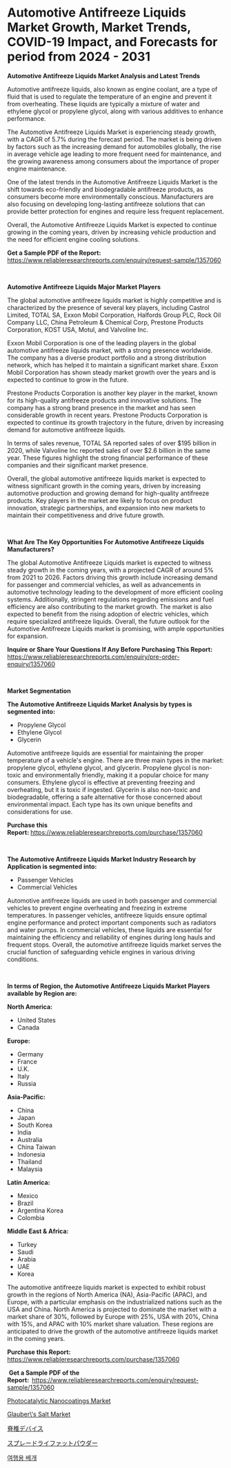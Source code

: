 <p><h1>Automotive Antifreeze Liquids Market Growth, Market Trends, COVID-19 Impact, and Forecasts for period from 2024 - 2031</h1></p><p><strong>Automotive Antifreeze Liquids Market Analysis and Latest Trends</strong></p>
<p><p>Automotive antifreeze liquids, also known as engine coolant, are a type of fluid that is used to regulate the temperature of an engine and prevent it from overheating. These liquids are typically a mixture of water and ethylene glycol or propylene glycol, along with various additives to enhance performance.</p><p>The Automotive Antifreeze Liquids Market is experiencing steady growth, with a CAGR of 5.7% during the forecast period. The market is being driven by factors such as the increasing demand for automobiles globally, the rise in average vehicle age leading to more frequent need for maintenance, and the growing awareness among consumers about the importance of proper engine maintenance.</p><p>One of the latest trends in the Automotive Antifreeze Liquids Market is the shift towards eco-friendly and biodegradable antifreeze products, as consumers become more environmentally conscious. Manufacturers are also focusing on developing long-lasting antifreeze solutions that can provide better protection for engines and require less frequent replacement.</p><p>Overall, the Automotive Antifreeze Liquids Market is expected to continue growing in the coming years, driven by increasing vehicle production and the need for efficient engine cooling solutions.</p></p>
<p><strong>Get a Sample PDF of the Report:&nbsp;</strong> <a href="https://www.reliableresearchreports.com/enquiry/request-sample/1357060">https://www.reliableresearchreports.com/enquiry/request-sample/1357060</a></p>
<p>&nbsp;</p>
<p><strong>Automotive Antifreeze Liquids Major Market Players</strong></p>
<p><p>The global automotive antifreeze liquids market is highly competitive and is characterized by the presence of several key players, including Castrol Limited, TOTAL SA, Exxon Mobil Corporation, Halfords Group PLC, Rock Oil Company LLC, China Petroleum & Chemical Corp, Prestone Products Corporation, KOST USA, Motul, and Valvoline Inc.</p><p>Exxon Mobil Corporation is one of the leading players in the global automotive antifreeze liquids market, with a strong presence worldwide. The company has a diverse product portfolio and a strong distribution network, which has helped it to maintain a significant market share. Exxon Mobil Corporation has shown steady market growth over the years and is expected to continue to grow in the future.</p><p>Prestone Products Corporation is another key player in the market, known for its high-quality antifreeze products and innovative solutions. The company has a strong brand presence in the market and has seen considerable growth in recent years. Prestone Products Corporation is expected to continue its growth trajectory in the future, driven by increasing demand for automotive antifreeze liquids.</p><p>In terms of sales revenue, TOTAL SA reported sales of over $195 billion in 2020, while Valvoline Inc reported sales of over $2.6 billion in the same year. These figures highlight the strong financial performance of these companies and their significant market presence.</p><p>Overall, the global automotive antifreeze liquids market is expected to witness significant growth in the coming years, driven by increasing automotive production and growing demand for high-quality antifreeze products. Key players in the market are likely to focus on product innovation, strategic partnerships, and expansion into new markets to maintain their competitiveness and drive future growth.</p></p>
<p>&nbsp;</p>
<p><strong>What Are The Key Opportunities For Automotive Antifreeze Liquids Manufacturers?</strong></p>
<p><p>The global Automotive Antifreeze Liquids market is expected to witness steady growth in the coming years, with a projected CAGR of around 5% from 2021 to 2026. Factors driving this growth include increasing demand for passenger and commercial vehicles, as well as advancements in automotive technology leading to the development of more efficient cooling systems. Additionally, stringent regulations regarding emissions and fuel efficiency are also contributing to the market growth. The market is also expected to benefit from the rising adoption of electric vehicles, which require specialized antifreeze liquids. Overall, the future outlook for the Automotive Antifreeze Liquids market is promising, with ample opportunities for expansion.</p></p>
<p><strong>Inquire or Share Your Questions If Any Before Purchasing This Report:</strong> <a href="https://www.reliableresearchreports.com/enquiry/pre-order-enquiry/1357060">https://www.reliableresearchreports.com/enquiry/pre-order-enquiry/1357060</a></p>
<p>&nbsp;</p>
<p><strong>Market Segmentation</strong></p>
<p><strong>The Automotive Antifreeze Liquids Market Analysis by types is segmented into:</strong></p>
<p><ul><li>Propylene Glycol</li><li>Ethylene Glycol</li><li>Glycerin</li></ul></p>
<p><p>Automotive antifreeze liquids are essential for maintaining the proper temperature of a vehicle's engine. There are three main types in the market: propylene glycol, ethylene glycol, and glycerin. Propylene glycol is non-toxic and environmentally friendly, making it a popular choice for many consumers. Ethylene glycol is effective at preventing freezing and overheating, but it is toxic if ingested. Glycerin is also non-toxic and biodegradable, offering a safe alternative for those concerned about environmental impact. Each type has its own unique benefits and considerations for use.</p></p>
<p><strong>Purchase this Report:&nbsp;</strong><a href="https://www.reliableresearchreports.com/purchase/1357060">https://www.reliableresearchreports.com/purchase/1357060</a></p>
<p>&nbsp;</p>
<p><strong>The Automotive Antifreeze Liquids Market Industry Research by Application is segmented into:</strong></p>
<p><ul><li>Passenger Vehicles</li><li>Commercial Vehicles</li></ul></p>
<p><p>Automotive antifreeze liquids are used in both passenger and commercial vehicles to prevent engine overheating and freezing in extreme temperatures. In passenger vehicles, antifreeze liquids ensure optimal engine performance and protect important components such as radiators and water pumps. In commercial vehicles, these liquids are essential for maintaining the efficiency and reliability of engines during long hauls and frequent stops. Overall, the automotive antifreeze liquids market serves the crucial function of safeguarding vehicle engines in various driving conditions.</p></p>
<p>&nbsp;</p>
<p><strong>In terms of Region, the Automotive Antifreeze Liquids Market Players available by Region are:</strong></p>
<p>
    <p> <strong> North America: </strong>
        <ul>
            <li>United States</li>
            <li>Canada</li>
        </ul>
        </p> 
    <p> <strong> Europe: </strong>
        <ul>
            <li>Germany</li>
            <li>France</li>
            <li>U.K.</li>
            <li>Italy</li>
            <li>Russia</li>
        </ul>
        </p> 
    <p> <strong> Asia-Pacific: </strong>
        <ul>
            <li>China</li>
            <li>Japan</li>
            <li>South Korea</li>
            <li>India</li>
            <li>Australia</li>
            <li>China Taiwan</li>
            <li>Indonesia</li>
            <li>Thailand</li>
            <li>Malaysia</li>
        </ul>
        </p> 
    <p> <strong> Latin America: </strong>
        <ul>
            <li>Mexico</li>
            <li>Brazil</li>
            <li>Argentina Korea</li>
            <li>Colombia</li>
        </ul>
        </p> 
    <p> <strong> Middle East & Africa: </strong>
        <ul>
            <li>Turkey</li>
            <li>Saudi</li>
            <li>Arabia</li>
            <li>UAE</li>
            <li>Korea</li>
        </ul>
    </p>
    </p>
<p><p>The automotive antifreeze liquids market is expected to exhibit robust growth in the regions of North America (NA), Asia-Pacific (APAC), and Europe, with a particular emphasis on the industrialized nations such as the USA and China. North America is projected to dominate the market with a market share of 30%, followed by Europe with 25%, USA with 20%, China with 15%, and APAC with 10% market share valuation. These regions are anticipated to drive the growth of the automotive antifreeze liquids market in the coming years.</p></p>
<p><strong>Purchase this Report: </strong><a href="https://www.reliableresearchreports.com/purchase/1357060">https://www.reliableresearchreports.com/purchase/1357060</a></p>
<p>&nbsp;<strong>Get a Sample PDF of the Report:&nbsp;&nbsp;</strong><a href="https://www.reliableresearchreports.com/enquiry/request-sample/1357060">https://www.reliableresearchreports.com/enquiry/request-sample/1357060</a></p>
<p><strong></strong></p>
<p><p><a href="https://github.com/joannagoyvaerts/Market-Research-Report-List-1/blob/main/photocatalytic-nanocoatings-market.md">Photocatalytic Nanocoatings Market</a></p><p><a href="https://github.com/lubmix/Market-Research-Report-List-1/blob/main/glaubers-salt-market.md">Glauber\'s Salt Market</a></p><p><a href="https://medium.com/@manuelmann1976/%E8%84%8A%E6%A4%8E%E3%83%87%E3%83%90%E3%82%A4%E3%82%B9%E5%B8%82%E5%A0%B4%E3%81%AF%E5%B8%82%E5%A0%B4%E3%82%B7%E3%82%A7%E3%82%A2-%E5%B8%82%E5%A0%B4%E3%81%AE%E5%8B%95%E5%90%91-%E5%B8%82%E5%A0%B4%E6%88%90%E9%95%B7%E3%81%AB%E9%96%A2%E3%81%99%E3%82%8B%E6%83%85%E5%A0%B1%E3%82%92%E6%8F%90%E4%BE%9B%E3%81%97%E3%81%BE%E3%81%99-2a70313f9b40">脊椎デバイス</a></p><p><a href="https://medium.com/@rebekaanderson14/%E3%82%B9%E3%83%97%E3%83%AC%E3%83%BC%E4%B9%BE%E7%87%A5%E8%84%82%E8%82%AA%E7%B2%89%E6%9C%AB%E5%B8%82%E5%A0%B4%E8%A6%8F%E6%A8%A1%E3%81%8A%E3%82%88%E3%81%B3%E5%B8%82%E5%A0%B4%E5%8B%95%E5%90%91-%E5%AE%8C%E5%85%A8%E3%81%AA%E6%A5%AD%E7%95%8C%E6%A6%82%E8%A6%81-2024%E5%B9%B4%E3%81%8B%E3%82%892031%E5%B9%B4%E3%81%BE%E3%81%A7-bd2237936803">スプレードライファットパウダー</a></p><p><a href="https://medium.com/@isariontaru/%EC%97%AC%ED%96%89-%EB%B2%A0%EA%B0%9C-%EC%8B%9C%EC%9E%A5-%EC%8B%9C%EC%9E%A5-cagr-%EC%8B%9C%EC%9E%A5-%EB%8F%99%ED%96%A5-%EB%B0%8F-%EC%84%B1%EC%9E%A5-%EC%A0%84%EB%9E%B5%EC%97%90-%EB%8C%80%ED%95%9C-%ED%86%B5%EC%B0%B0%EB%A0%A5-c1c5c16483e7">여행용 베개</a></p></p>